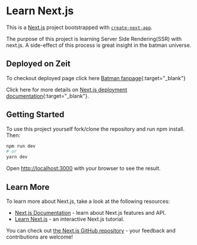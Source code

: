 # Learn Next.js
This is a [Next.js](https://nextjs.org/) project bootstrapped with [`create-next-app`](https://github.com/zeit/next.js/tree/canary/packages/create-next-app).

The purpose of this project is learning Server Side Rendering(SSR) with next.js. A side-effect of this process is great insight in the batman universe.


## Deployed on Zeit

To checkout deployed page click here [Batman fanpage](https://learn-next-js.paalchrb.now.sh/){:target="_blank"}

Click here for more details on [Next.js deployment documentation](https://nextjs.org/docs/deployment){:target="_blank"}.


## Getting Started

To use this project yourself fork/clone the repository and run npm install. Then:

```bash
npm run dev
# or
yarn dev
```

Open [http://localhost:3000](http://localhost:3000) with your browser to see the result.



## Learn More

To learn more about Next.js, take a look at the following resources:

- [Next.js Documentation](https://nextjs.org/docs) - learn about Next.js features and API.
- [Learn Next.js](https://nextjs.org/learn) - an interactive Next.js tutorial.

You can check out [the Next.js GitHub repository](https://github.com/zeit/next.js/) - your feedback and contributions are welcome!

